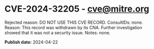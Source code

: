 # CVE-2024-32205 - cve@mitre.org

Rejected reason: DO NOT USE THIS CVE RECORD. ConsultIDs: none. Reason: This record was withdrawn by its CNA. Further investigation showed that it was not a security issue. Notes: none.

**Publish date:** 2024-04-22
